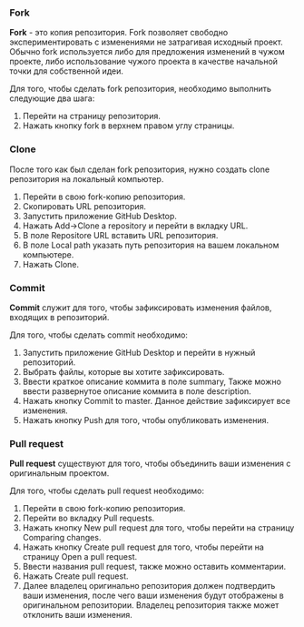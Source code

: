 ### Fork

**Fork** - это копия репозитория. Fork позволяет свободно экспериментировать с изменениями не затрагивая исходный проект. Обычно fork используется либо для предложения изменений в чужом проекте, либо использование чужого проекта в качестве начальной точки для собственной идеи.

Для того, чтобы сделать fork репозитория, необходимо выполнить следующие два шага:
1. Перейти на страницу репозитория.
2. Нажать кнопку fork в верхнем правом углу страницы.

### Clone

После того как был сделан fork репозитория, нужно создать clone репозитория на локальный компьютер.

1. Перейти в свою fork-копию репозитория.
2. Скопировать URL репозитория.
3. Запустить приложение GitHub Desktop.
4. Нажать Add->Clone a repository и перейти в вкладку URL.
5. В поле Repositore URL вставить URL репозитория.
6. В поле Local path указать путь репозитория на вашем локальном компьютере.
7. Нажать Clone.

### Commit

**Commit** служит для того, чтобы зафиксировать изменения файлов, входящих в репозиторий.

Для того, чтобы сделать commit необходимо:

1. Запустить приложение GitHub Desktop и перейти в нужный репозиторий.
2. Выбрать файлы, которые вы хотите зафиксировать.
3. Ввести краткое описание коммита в поле summary, Также можно ввести развернутое описание коммита в поле description.
4. Нажать кнопку Commit to master. Данное действие зафиксирует все изменения.
5. Нажать кнопку Push для того, чтобы опубликовать изменения.

### Pull request

**Pull request** существуют для того, чтобы объединить ваши изменения с оригинальным проектом.

Для того, чтобы сделать pull request необходимо:

1. Перейти в свою fork-копию репозитория.
2. Перейти во вкладку Pull requests.
3. Нажать кнопку New pull request для того, чтобы перейти на страницу Comparing changes.
4. Нажать кнопку Create pull request для того, чтобы перейти на страницу Open a pull request.
5. Ввести названия pull request, также можно оставить комментарии.
6. Нажать Create pull request.
8. Далее владелец оригинально репозитория должен подтвердить ваши изменения, после чего ваши изменения будут отображены в оригинальном репозитории. Владелец репозитория также может отклонить ваши изменения. 

